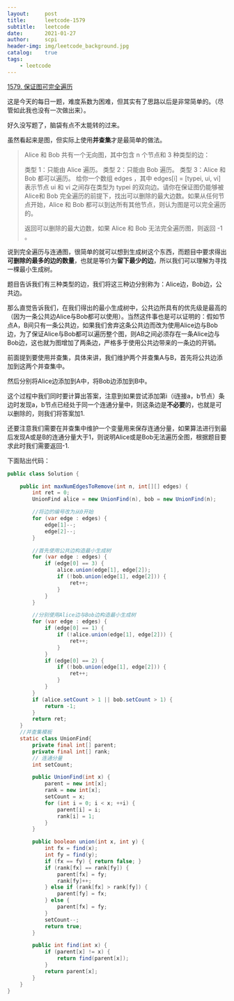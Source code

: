 ```yaml
---
layout:     post
title:      leetcode-1579
subtitle:   leetcode
date:       2021-01-27
author:     scpi
header-img: img/leetcode_background.jpg
catalog:	true
tags:
    - leetcode
---
```




[1579. 保证图可完全遍历](https://leetcode-cn.com/problems/remove-max-number-of-edges-to-keep-graph-fully-traversable/)

这是今天的每日一题，难度系数为困难，但其实有了思路以后是非常简单的。（尽管如此我也没有一次做出来）。

好久没写题了，脑袋有点不太能转的过来。

虽然看起来是图，但实际上使用**并查集**才是最简单的做法。

> Alice 和 Bob 共有一个无向图，其中包含 n 个节点和 3  种类型的边：
>
> 类型 1：只能由 Alice 遍历。
> 类型 2：只能由 Bob 遍历。
> 类型 3：Alice 和 Bob 都可以遍历。
> 给你一个数组 edges ，其中 edges[i] = [typei, ui, vi] 表示节点 ui 和 vi 之间存在类型为 typei 的双向边。请你在保证图仍能够被 Alice和 Bob 完全遍历的前提下，找出可以删除的最大边数。如果从任何节点开始，Alice 和 Bob 都可以到达所有其他节点，则认为图是可以完全遍历的。
>
> 返回可以删除的最大边数，如果 Alice 和 Bob 无法完全遍历图，则返回 -1 。

说到完全遍历与连通图，很简单的就可以想到生成树这个东西，而题目中要求得出**可删除的最多的边的数量**，也就是等价为**留下最少的边**，所以我们可以理解为寻找一棵最小生成树。

题目告诉我们有三种类型的边，我们将这三种边分别称为：Alice边，Bob边，公共边。

那么直觉告诉我们，在我们得出的最小生成树中，公共边所具有的优先级是最高的（因为一条公共边Alice与Bob都可以使用）。当然这件事也是可以证明的：假如节点A，B间只有一条公共边，如果我们舍弃这条公共边而改为使用Alice边与Bob边，为了保证Alice与Bob都可以遍历整个图，则AB之间必须存在一条Alice边与Bob边，这也就为图增加了两条边，严格多于使用公共边带来的一条边的开销。

前面提到要使用并查集，具体来讲，我们维护两个并查集A与B，首先将公共边添加到这两个并查集中。

然后分别将Alice边添加到A中，将Bob边添加到B中。

这个过程中我们同时要计算出答案，注意到如果尝试添加第i（i连接a，b节点）条边时发现a，b节点已经处于同一个连通分量中，则这条边是**不必要**的，也就是可以删除的，则我们将答案加1.

还要注意我们需要在并查集中维护一个变量用来保存连通分量，如果算法进行到最后发现A或是B的连通分量大于1，则说明Alice或是Bob无法遍历全图，根据题目要求此时我们需要返回-1.

下面贴出代码：

```java
public class Solution {

    public int maxNumEdgesToRemove(int n, int[][] edges) {
        int ret = 0;
        UnionFind alice = new UnionFind(n), bob = new UnionFind(n);

        //将边的编号改为从0开始
        for (var edge : edges) {
            edge[1]--;
            edge[2]--;
        }

        //首先使用公共边构造最小生成树
        for (var edge : edges) {
            if (edge[0] == 3) {
                alice.union(edge[1], edge[2]);
                if (!bob.union(edge[1], edge[2])) {
                    ret++;
                }
            }
        }

        //分别使用Alice边与Bob边构造最小生成树
        for (var edge : edges) {
            if (edge[0] == 1) {
                if (!alice.union(edge[1], edge[2])) {
                    ret++;
                }
            }
            if (edge[0] == 2) {
                if (!bob.union(edge[1], edge[2])) {
                    ret++;
                }
            }
        }
        if (alice.setCount > 1 || bob.setCount > 1) {
            return -1;
        }
        return ret;
    }
    //并查集模板
    static class UnionFind{
        private final int[] parent;
        private final int[] rank;
        // 连通分量
        int setCount;

        public UnionFind(int x) {
            parent = new int[x];
            rank = new int[x];
            setCount = x;
            for (int i = 0; i < x; ++i) {
                parent[i] = i;
                rank[i] = 1;
            }
        }

        public boolean union(int x, int y) {
            int fx = find(x);
            int fy = find(y);
            if (fx == fy) { return false; }
            if (rank[fx] == rank[fy]) {
                parent[fx] = fy;
                rank[fy]++;
            } else if (rank[fx] > rank[fy]) {
                parent[fy] = fx;
            } else {
                parent[fx] = fy;
            }
            setCount--;
            return true;
        }

        public int find(int x) {
            if (parent[x] != x) {
                return find(parent[x]);
            }
            return parent[x];
        }
    }
}
```



